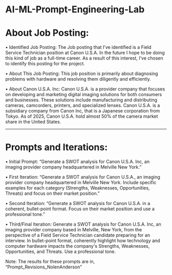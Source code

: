 # AI-ML-Prompt-Engineering-Lab

# About Job Posting:

•	Identified Job Posting:
The Job posting that I’ve identified is a Field Service Technician position at Canon U.S.A. In the future I hope to be doing this kind of job as a full-time career. As a result of this interest, I’ve chosen to identify this posting for the project. 

•	About This Job Posting:
This job position is primarily about diagnosing problems with hardware and resolving them diligently and efficiently.

•	About Canon U.S.A. Inc:
Canon U.S.A. is a provider company that focuses on developing and marketing digital imaging solutions for both consumers and businesses. These solutions include manufacturing and distributing cameras, camcorders, printers, and specialized lenses. Canon U.S.A. is a subsidiary company from Canon Inc, that is a Japanese corporation from Tokyo. As of 2025, Canon U.S.A. hold almost 50% of the camera market share in the United States.

________________________________________

# Prompts and Iterations:

•	Initial Prompt:
“Generate a SWOT analysis for Canon U.S.A. Inc, an imaging provider company headquartered in Melville New York.” 

•	First Iteration:
“Generate a SWOT analysis for Canon U.S.A., an imaging provider company headquartered in Melville New York. Include specific examples for each category (Strengths, Weaknesses, Opportunities, Threats) and focus on their market position.”

•	Second Iteration:
“Generate a SWOT analysis for Canon U.S.A. in a coherent, bullet-point format. Focus on their market position and use a professional tone.”

•	Third/Final Iteration:
Generate a SWOT analysis for Canon U.S.A. Inc, an imaging provider company based in Melville, New York, from the perspective of a Field Service Technician candidate preparing for an interview. In bullet-point format, coherently highlight how technology and computer hardware impacts the company's Strengths, Weaknesses, Opportunities, and Threats. Use a professional tone.


Note: The results for these prompts are in, “Prompt_Revisions_NolenAnderson”
